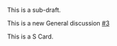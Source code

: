 This is a sub-draft.

This is a new General discussion [#3](https://github.com/hai-vr/draft/discussions/3)

<div class="hai-s-card">
  This is a S Card.
</div>
